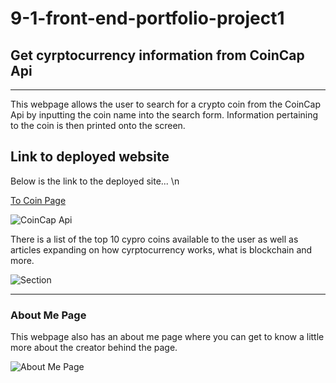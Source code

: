 # 9-1-front-end-portfolio-project1

## Get cyrptocurrency information from CoinCap Api
<hr>

This webpage allows the user to search for a crypto coin from the CoinCap Api by inputting the coin name into the search form. Information pertaining to the coin is then printed onto the screen. 

## Link to deployed website
Below is the link to the deployed site... \n

 <a href="https://sreeves07.github.io/9-1-front-end-portfolio-project1/index.html"> To Coin Page </a>

![CoinCap Api](https://user-images.githubusercontent.com/98179886/190450746-b5117960-7293-47ea-bfdd-f1eb313ed82e.png)

There is a list of the top 10 cypro coins available to the user as well as articles expanding on how cyrptocurrency works, what is blockchain and more.

![Section](https://user-images.githubusercontent.com/98179886/190451817-2d9a99df-d43e-4e83-813f-d090f9463a57.png)

<hr> 

### About Me Page

This webpage also has an about me page where you can get to know a little more about the creator behind the page. 

![About Me Page](https://user-images.githubusercontent.com/98179886/190451275-5d681aa6-6962-431c-a2e2-10756c99ee4e.png)

